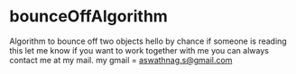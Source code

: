 # bounceOffAlgorithm
Algorithm to bounce off two objects
hello by chance if someone is reading this let me know if you want to work together with me you can always contact me at my mail.
my gmail = aswathnag.s@gmail.com
